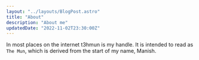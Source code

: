 ```yaml
---
layout: "../layouts/BlogPost.astro"
title: "About"
description: "About me"
updatedDate: "2022-11-02T23:30:00Z"
---
```


In most places on the internet t3hmun is my handle. It is intended to read as `The Mun`, which is derived from the start of my name, Manish.


